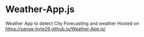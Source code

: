 # Weather-App.js
Weather App to detect City Forecasting and weather
Hosted on https://sanga-byte29.github.io/Weather-App.js/
